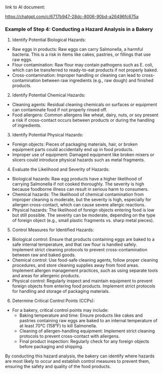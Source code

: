 link to AI document:

https://chatgpt.com/c/6717b947-28dc-8006-90bd-a26496fc675a

### Example of Step 4: Conducting a Hazard Analysis in a Bakery

1. Identify Potential Biological Hazards:

- Raw eggs in products: Raw eggs can carry Salmonella, a harmful bacteria. This is a risk in items like cakes, pastries, or fillings that use raw eggs.
- Flour contamination: Raw flour may contain pathogens such as E. coli, which can be transferred to ready-to-eat products if not properly baked.
- Cross-contamination: Improper handling or cleaning can lead to cross-contamination between raw ingredients (e.g., raw dough) and finished products.

2. Identify Potential Chemical Hazards:

- Cleaning agents: Residual cleaning chemicals on surfaces or equipment can contaminate food if not properly rinsed off.
- Food allergens: Common allergens like wheat, dairy, nuts, or soy present a risk if cross-contact occurs between products or during the handling of ingredients.

3. Identify Potential Physical Hazards:

- Foreign objects: Pieces of packaging materials, hair, or broken equipment parts could accidentally end up in food products.
- Improper use of equipment: Damaged equipment like broken mixers or slicers could introduce physical hazards such as metal fragments.

4. Evaluate the Likelihood and Severity of Hazards:

- Biological hazards: Raw egg products have a higher likelihood of carrying Salmonella if not cooked thoroughly. The severity is high because foodborne illness can result in serious harm to consumers.
- Chemical hazards: The likelihood of chemical contamination from improper cleaning is moderate, but the severity is high, especially for allergen cross-contact, which can cause severe allergic reactions.
- Physical hazards: The likelihood of foreign objects entering food is low but still possible. The severity can be moderate, depending on the type of foreign object (e.g., small plastic fragments vs. sharp metal pieces).

5. Control Measures for Identified Hazards:

- Biological control: Ensure that products containing eggs are baked to a safe internal temperature, and that raw flour is handled safely. Implement strict cleaning protocols to prevent cross-contamination between raw and baked goods.
- Chemical control: Use food-safe cleaning agents, follow proper cleaning procedures, and store cleaning supplies away from food areas. Implement allergen management practices, such as using separate tools and areas for allergenic products.
- Physical control: Regularly inspect and maintain equipment to prevent foreign objects from entering food products. Implement strict protocols for handling and storage of packaging materials.

6. Determine Critical Control Points (CCPs):

- For a bakery, critical control points may include:
  - Baking temperature and time: Ensure products like cakes and pastries containing raw eggs are baked to an internal temperature of at least 70°C (158°F) to kill Salmonella.
  - Cleaning of allergen-handling equipment: Implement strict cleaning protocols to prevent cross-contact with allergens.
  - Final product inspection: Regularly check for any foreign objects before packaging and shipping.

By conducting this hazard analysis, the bakery can identify where hazards are most likely to occur and establish control measures to prevent them, ensuring the safety and quality of the food products.
